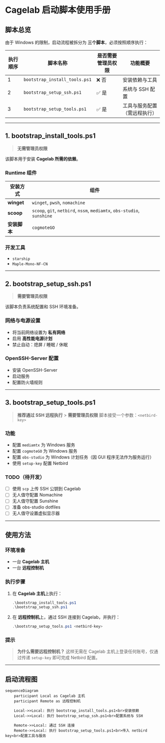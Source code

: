 # Cagelab 启动脚本使用手册

## 脚本总览

由于 Windows 的限制，启动流程被拆分为 **三个脚本**，必须按照顺序执行：

| 执行顺序 | 脚本名称                      | 是否需要管理员权限 | 功能概要                     |
| -------- | ----------------------------- | ------------------ | ---------------------------- |
| 1        | `bootstrap_install_tools.ps1` | ❌ 否              | 安装依赖与工具               |
| 2        | `bootstrap_setup_ssh.ps1`     | ✅ 是              | 系统与 SSH 配置              |
| 3        | `bootstrap_setup_tools.ps1`   | ✅ 是              | 工具与服务配置（需远程执行） |

---

## 1. bootstrap_install_tools.ps1

> **无需管理员权限**

该脚本用于安装 **Cagelab 所需的依赖**。

### Runtime 组件

| 安装方式     | 组件                                                                    |
| ------------ | ----------------------------------------------------------------------- |
| **winget**   | `winget`, `pwsh`, `nomachine`                                           |
| **scoop**    | `scoop`, `git`, `netbird`, `nssm`, `mediamtx`, `obs-studio`, `sunshine` |
| **安装脚本** | `cogmoteGO`                                                             |

### 开发工具

- `starship`
- `Maple-Mono-NF-CN`

---

## 2. bootstrap_setup_ssh.ps1

> **需要管理员权限**

该脚本负责系统配置和 SSH 环境准备。

### 网络与电源设置

- 将当前网络设置为 **私有网络**
- 启用 **高性能电源计划**
- 禁止自动：熄屏 / 睡眠 / 休眠

### OpenSSH-Server 配置

- 安装 OpenSSH-Server
- 启动服务
- 配置防火墙规则

---

## 3. bootstrap_setup_tools.ps1

> **推荐通过 SSH 远程执行** > **需要管理员权限**
> 脚本接受一个参数：`<netbird-key>`

### 功能

- 配置 `mediamtx` 为 Windows 服务
- 配置 `cogmoteGO` 为 Windows 服务
- 配置 `obs-studio` 为 Windows 计划任务（因 GUI 程序无法作为服务运行）
- 使用 `setup-key` 配置 Netbird

### TODO（待开发）

- [ ] 使用 `scp` 上传 SSH 公钥到 Cagelab
- [ ] 无人值守配置 Nomachine
- [ ] 无人值守配置 Sunshine
- [ ] 准备 obs-studio dotfiles
- [ ] 无人值守设置虚拟显示器

---

## 使用方法

### 环境准备

- 一台 **Cagelab 主机**
- 一台 **远程控制机**

### 执行步骤

1. 在 **Cagelab 主机**上执行：

   ```powershell
   .\bootstrap_install_tools.ps1
   .\bootstrap_setup_ssh.ps1
   ```

2. 在 **远程控制机**上，通过 SSH 连接到 Cagelab，并执行：

   ```powershell
   .\bootstrap_setup_tools.ps1 <netbird-key>
   ```

### 提示

> **为什么需要远程控制机？**
> 这样无需在 Cagelab 主机上登录任何账号，仅通过传递 `setup-key` 即可完成 Netbird 配置。

---

## 启动流程图

```mermaid
sequenceDiagram
    participant Local as Cagelab 主机
    participant Remote as 远程控制机

    Local->>Local: 执行 bootstrap_install_tools.ps1<br>安装依赖
    Local->>Local: 执行 bootstrap_setup_ssh.ps1<br>配置系统与 SSH

    Remote->>Local: 通过 SSH 连接
    Remote->>Local: 执行 bootstrap_setup_tools.ps1<br>传入 netbird key<br>配置工具与服务

```
